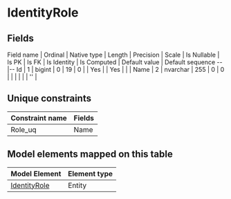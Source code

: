 ﻿IdentityRole
============

## Fields

Field name | Ordinal | Native type | Length | Precision | Scale | Is Nullable | Is PK | Is FK | Is Identity | Is Computed  | Default value | Default sequence
--|--
Id | 1 | bigint | 0 | 19 | 0 |  | Yes |  | Yes |  |  | 
Name | 2 | nvarchar | 255 | 0 | 0 |  |  |  |  |  | '' | 

## Unique constraints

Constraint name | Fields
--|--
Role_uq | Name


## Model elements mapped on this table

Model Element | Element type
--|--
[IdentityRole](../../../EntityModel/_DefaultGroup/Entities/IdentityRole.htm) | Entity
